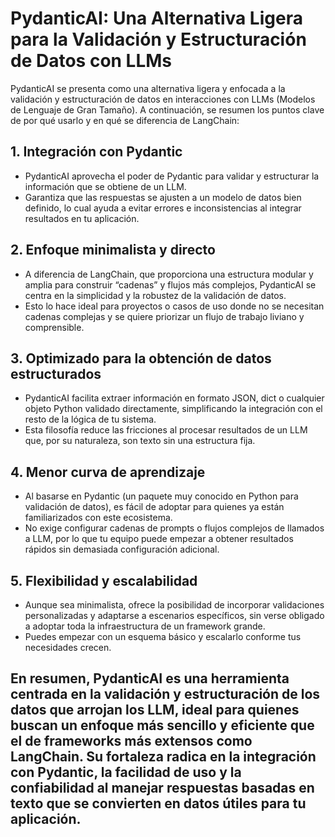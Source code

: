 
# PydanticAI: Una Alternativa Ligera para la Validación y Estructuración de Datos con LLMs

PydanticAI se presenta como una alternativa ligera y enfocada a la validación y estructuración de datos en interacciones con LLMs (Modelos de Lenguaje de Gran Tamaño). A continuación, se resumen los puntos clave de por qué usarlo y en qué se diferencia de LangChain:

## 1. Integración con Pydantic
- PydanticAI aprovecha el poder de Pydantic para validar y estructurar la información que se obtiene de un LLM.
- Garantiza que las respuestas se ajusten a un modelo de datos bien definido, lo cual ayuda a evitar errores e inconsistencias al integrar resultados en tu aplicación.

## 2. Enfoque minimalista y directo
- A diferencia de LangChain, que proporciona una estructura modular y amplia para construir “cadenas” y flujos más complejos, PydanticAI se centra en la simplicidad y la robustez de la validación de datos.
- Esto lo hace ideal para proyectos o casos de uso donde no se necesitan cadenas complejas y se quiere priorizar un flujo de trabajo liviano y comprensible.

## 3. Optimizado para la obtención de datos estructurados
- PydanticAI facilita extraer información en formato JSON, dict o cualquier objeto Python validado directamente, simplificando la integración con el resto de la lógica de tu sistema.
- Esta filosofía reduce las fricciones al procesar resultados de un LLM que, por su naturaleza, son texto sin una estructura fija.

## 4. Menor curva de aprendizaje
- Al basarse en Pydantic (un paquete muy conocido en Python para validación de datos), es fácil de adoptar para quienes ya están familiarizados con este ecosistema.
- No exige configurar cadenas de prompts o flujos complejos de llamados a LLM, por lo que tu equipo puede empezar a obtener resultados rápidos sin demasiada configuración adicional.
  
## 5. Flexibilidad y escalabilidad
- Aunque sea minimalista, ofrece la posibilidad de incorporar validaciones personalizadas y adaptarse a escenarios específicos, sin verse obligado a adoptar toda la infraestructura de un framework grande.
- Puedes empezar con un esquema básico y escalarlo conforme tus necesidades crecen.

## En resumen, PydanticAI es una herramienta centrada en la validación y estructuración de los datos que arrojan los LLM, ideal para quienes buscan un enfoque más sencillo y eficiente que el de frameworks más extensos como LangChain. Su fortaleza radica en la integración con Pydantic, la facilidad de uso y la confiabilidad al manejar respuestas basadas en texto que se convierten en datos útiles para tu aplicación.

